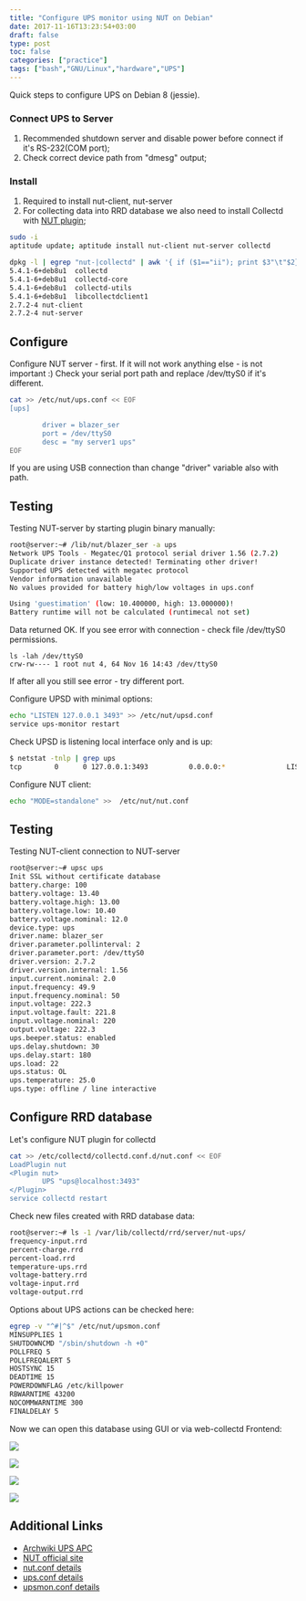 ```yaml
---
title: "Configure UPS monitor using NUT on Debian"
date: 2017-11-16T13:23:54+03:00
draft: false
type: post
toc: false
categories: ["practice"]
tags: ["bash","GNU/Linux","hardware","UPS"]
---
```


Quick steps to configure UPS on Debian 8 (jessie).

<!--more-->

### Connect UPS to Server

1. Recommended shutdown server and disable power before connect if it's RS-232(COM port);
2. Check correct device path from "dmesg" output;

### Install

1. Required to install nut-client, nut-server
2. For collecting data into RRD database we also need to install Collectd with [NUT plugin](https://collectd.org/wiki/index.php/Plugin:NUT);

```bash
sudo -i
aptitude update; aptitude install nut-client nut-server collectd
```

```bash
dpkg -l | egrep "nut-|collectd" | awk '{ if ($1=="ii"); print $3"\t"$2}' 
5.4.1-6+deb8u1	collectd
5.4.1-6+deb8u1	collectd-core
5.4.1-6+deb8u1	collectd-utils
5.4.1-6+deb8u1	libcollectdclient1
2.7.2-4	nut-client
2.7.2-4	nut-server
```

## Configure

Configure NUT server - first.
If it will not work anything else - is not important :)
Check your serial port path and replace /dev/ttyS0 if it's different.

```bash
cat >> /etc/nut/ups.conf << EOF
[ups]

        driver = blazer_ser
        port = /dev/ttyS0
        desc = "my server1 ups"
EOF
```
If you are using USB connection than change "driver" variable also with path.


## Testing 

Testing NUT-server by starting plugin binary manually:

```bash
root@server:~# /lib/nut/blazer_ser -a ups 
Network UPS Tools - Megatec/Q1 protocol serial driver 1.56 (2.7.2)
Duplicate driver instance detected! Terminating other driver!
Supported UPS detected with megatec protocol
Vendor information unavailable
No values provided for battery high/low voltages in ups.conf

Using 'guestimation' (low: 10.400000, high: 13.000000)!
Battery runtime will not be calculated (runtimecal not set)

```

Data returned OK.
If you see error with connection - check file /dev/ttyS0 permissions.

```
ls -lah /dev/ttyS0 
crw-rw---- 1 root nut 4, 64 Nov 16 14:43 /dev/ttyS0
```

If after all you still see error - try different port.


Configure UPSD with minimal options:

```bash
echo "LISTEN 127.0.0.1 3493" >> /etc/nut/upsd.conf
service ups-monitor restart
```

Check UPSD is listening local interface only and is up:

```bash
$ netstat -tnlp | grep ups
tcp        0      0 127.0.0.1:3493          0.0.0.0:*               LISTEN      4585/upsd
```

Configure NUT client:
```bash
echo "MODE=standalone" >>  /etc/nut/nut.conf 
```


## Testing 

Testing NUT-client connection to NUT-server

```bash
root@server:~# upsc ups
Init SSL without certificate database
battery.charge: 100
battery.voltage: 13.40
battery.voltage.high: 13.00
battery.voltage.low: 10.40
battery.voltage.nominal: 12.0
device.type: ups
driver.name: blazer_ser
driver.parameter.pollinterval: 2
driver.parameter.port: /dev/ttyS0
driver.version: 2.7.2
driver.version.internal: 1.56
input.current.nominal: 2.0
input.frequency: 49.9
input.frequency.nominal: 50
input.voltage: 222.3
input.voltage.fault: 221.8
input.voltage.nominal: 220
output.voltage: 222.3
ups.beeper.status: enabled
ups.delay.shutdown: 30
ups.delay.start: 180
ups.load: 22
ups.status: OL
ups.temperature: 25.0
ups.type: offline / line interactive
```


## Configure RRD database

Let's configure NUT plugin for collectd

```bash
cat >> /etc/collectd/collectd.conf.d/nut.conf << EOF
LoadPlugin nut
<Plugin nut>
        UPS "ups@localhost:3493"
</Plugin>
service collectd restart
```


Check new files created with RRD database data:

```bash
root@server:~# ls -1 /var/lib/collectd/rrd/server/nut-ups/
frequency-input.rrd
percent-charge.rrd
percent-load.rrd
temperature-ups.rrd
voltage-battery.rrd
voltage-input.rrd
voltage-output.rrd
```

Options about UPS actions can be checked here:
```bash
egrep -v "^#|^$" /etc/nut/upsmon.conf 
MINSUPPLIES 1
SHUTDOWNCMD "/sbin/shutdown -h +0"
POLLFREQ 5
POLLFREQALERT 5
HOSTSYNC 15
DEADTIME 15
POWERDOWNFLAG /etc/killpower
RBWARNTIME 43200
NOCOMMWARNTIME 300
FINALDELAY 5
```


Now we can open this database using GUI or via web-collectd Frontend:

![](/images/configure-UPS-monitor-using-NUT-on-Debian/charge.png)

![](/images/configure-UPS-monitor-using-NUT-on-Debian/frequency.png)

![](/images/configure-UPS-monitor-using-NUT-on-Debian/load.png)

![](/images/configure-UPS-monitor-using-NUT-on-Debian/voltage.png)


## Additional Links

* [Archwiki UPS APC](https://wiki.archlinux.org/index.php/APC_UPS)
* [NUT official site](http://networkupstools.org/index.html)
* [nut.conf details](http://networkupstools.org/docs/man/nut.conf.html)
* [ups.conf details](http://networkupstools.org/docs/man/ups.conf.html)
* [upsmon.conf details](http://networkupstools.org/docs/man/upsmon.conf.html)

